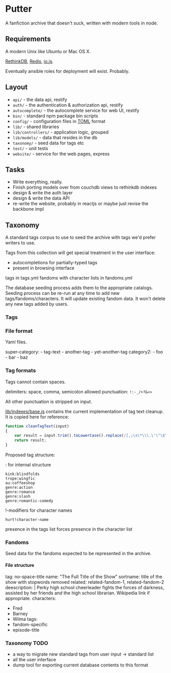 # Putter

A fanfiction archive that doesn't suck, written with modern tools in node.

## Requirements

A modern Unix like Ubuntu or Mac OS X.

[RethinkDB](http://www.rethinkdb.com), [Redis](http://redis.io), [io.js](https://iojs.org/en/index.html).

Eventually ansible roles for deployment will exist. Probably.

## Layout

* `api/` - the data api, restify
* `auth/` - the authentication & authorization api, restify
* `autocomplete/` - the autocomplete service for web UI, restify
* `bin/` - standard npm package bin scripts
* `config/` - configuration files in [TOML](https://github.com/toml-lang/toml) format
* `lib/` - shared libraries
* `lib/controllers/` - application logic, grouped
* `lib/models/` - data that resides in the db
* `taxonomy/` - seed data for tags etc
* `test/` - unit tests
* `website/` - service for the web pages, express

## Tasks

- Write everything, really.
- Finish porting models over from couchdb views to rethinkdb indexes
- design & write the auth layer
- design & write the data API
- re-write the website, probably in reactjs or maybe just revise the backbone impl

## Taxonomy

A standard tags corpus to use to seed the archive with tags we'd prefer writers to use.

Tags from this collection will get special treatment in the user interface:
- autocompletions for partially-typed tags
- present in browsing interface

tags in tags.yml
fandoms with character lists in fandoms.yml

The database seeding process adds them to the appropriate catalogs. Seeding process can be re-run at any time to add new tags/fandoms/characters. It will update existing fandom data. It won't delete any new tags added by users.

### Tags

### File format

Yaml files.

super-category:
    - tag-text
    - another-tag
    - yet-another-tag
category2:
	- foo
	- bar
	- baz

### Tag formats

Tags cannot contain spaces.

delimiters: space, comma, semicolon
allowed punctuation: `!:-_/+?&<>`

All other punctuation is stripped on input.

[lib/indexes/base.js](kirje/lib/indexes/base.js) contains the current implementation of tag text cleanup. It is copied here for reference:

```javascript
function cleanTagText(input)
{
	var result = input.trim().toLowerCase().replace(/[,;\s\*\\\.\'\"\$\^\(\)=%]+/g, '');
	return result;
}
```

Proposed tag structure:

: for internal structure

	kink:blindfolds
	trope:wingfic
	au:coffeeshop
	genre:action
	genre:romance
	genre:slash
	genre:romantic-comedy

!-modifiers for character names

	hurt!character-name

presence in the tags list forces presence in the character list


### Fandoms

Seed data for the fandoms expected to be represented in the archive.

#### File structure

tag: no-space-title
name: "The Full Title of the Show"
sortname: title of the show with stopwords removed
related: related-fandom-1, related-fandom-2
deescription: |
   Perky high school cheerleader fights the forces of darkness,
   assisted by her friends and the high school librarian. Wikipedia
   link if appropriate.
characters:
   - Fred
   - Barney
   - Wilma
tags:
   - fandom-specific
   - episode-title




### Taxonomy TODO

- a way to migrate new standard tags from user input -> standard list
- all the user interface
- dump tool for exporting current database contents to this format
